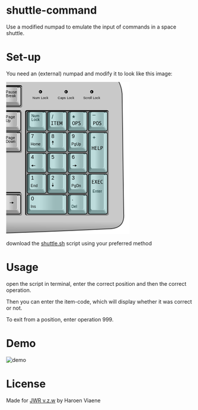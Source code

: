 # shuttle-command
Use a modified numpad to emulate the input of commands in a space shuttle.

# Set-up
You need an (external) numpad and modify it to look like this image:

![modified numpad](numpad.png)

download the [shuttle.sh](shuttle.sh) script using your preferred method

# Usage
open the script in terminal, enter the correct position and then the correct operation.

Then you can enter the item-code, which will display whether it was correct or not.

To exit from a position, enter operation 999.

# Demo

![demo](demo.gif)

# License

Made for [JWR v.z.w](http://jwronline.be) by Haroen Viaene

<div class="gfyitem" data-title=true data-autoplay=false data-controls=true data-expand=false data-id="BestYellowishElephantseal" ></div>